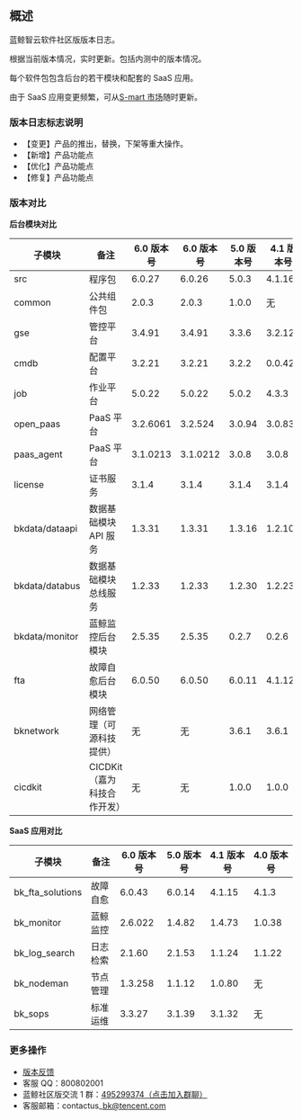 ## 概述

蓝鲸智云软件社区版版本日志。

根据当前版本情况，实时更新。包括内测中的版本情况。

每个软件包包含后台的若干模块和配套的 SaaS 应用。

由于 SaaS 应用变更频繁，可从[S-mart 市场](http://bk.tencent.com/s-mart/)随时更新。

### 版本日志标志说明

- 【变更】产品的推出，替换，下架等重大操作。
- 【新增】产品功能点
- 【优化】产品功能点
- 【修复】产品功能点

### 版本对比

**后台模块对比**

| 子模块         | 备注                        |6.0 版本号| 6.0 版本号 | 5.0 版本号 | 4.1 版本号 | 4.0 版本号 |
| -------------- | --------------------------- |-----| --------- | --------- | --------- | --------- |
| src            | 程序包                      |6.0.27| 6.0.26    | 5.0.3     | 4.1.16    | 4.0.15    |
| common         | 公共组件包                  |2.0.3| 2.0.3     | 1.0.0     | 无        | 无        |
| gse            | 管控平台                    |3.4.91| 3.4.91     | 3.3.6     | 3.2.12    | 3.1.10    |
| cmdb           | 配置平台                    |3.2.21| 3.2.21    | 3.2.2     | 0.0.42    | 0.0.34    |
| job            | 作业平台                    |5.0.22| 5.0.22    | 5.0.2     | 4.3.3     | 4.2.3     |
| open_paas      | PaaS 平台                    |3.2.6061| 3.2.524   | 3.0.94    | 3.0.83    | 3.0.31    |
| paas_agent     | PaaS 平台                    |3.1.0213| 3.1.0212  | 3.0.8     | 3.0.8     | 3.0.8     |
| license        | 证书服务                    |3.1.4| 3.1.4     | 3.1.4     | 3.1.4     | 3.1.4     |
| bkdata/dataapi | 数据基础模块 API 服务         |1.3.31| 1.3.31    | 1.3.16    | 1.2.105   | 1.2.105   |
| bkdata/databus | 数据基础模块总线服务        |1.2.33| 1.2.33    | 1.2.30    | 1.2.23    | 1.2.23    |
| bkdata/monitor | 蓝鲸监控后台模块            |2.5.35| 2.5.35    | 0.2.7     | 0.2.6     | 0.0.19    |
| fta            | 故障自愈后台模块            |6.0.50| 6.0.50    | 6.0.11    | 4.1.12    | 3.1.18    |
| bknetwork      | 网络管理（可源科技提供）    |无| 无        | 3.6.1     | 3.6.1     | 3.6.1     |
| cicdkit        | CICDKit（嘉为科技合作开发） |无| 无        | 1.0.0     | 1.0.0     | 无        |

**SaaS 应用对比**


| 子模块           | 备注      | 6.0 版本号 | 5.0 版本号 | 4.1 版本号 | 4.0 版本号 |
| ---------------- | --------- | --------- | --------- | --------- | --------- |
| bk_fta_solutions | 故障自愈  |  6.0.43   | 6.0.14    | 4.1.15    | 4.1.3     |
| bk_monitor       | 蓝鲸监控  |  2.6.022  | 1.4.82    | 1.4.73    | 1.0.38    |
| bk_log_search    | 日志检索  |  2.1.60   | 2.1.53    | 1.1.24    | 1.1.22    |
| bk_nodeman       | 节点管理  |  1.3.258  | 1.1.12    | 1.0.80    | 无        |
| bk_sops          | 标准运维  |  3.3.27   | 3.1.39    | 3.1.32    | 无        |

### 更多操作
* [版本反馈](http://bk.tencent.com/s-mart/community)
* 客服 QQ：800802001
* 蓝鲸社区版交流 1 群：[495299374（点击加入群聊）](https://jq.qq.com/?_wv=1027&k=52atecL)
* 客服邮箱：contactus\_bk@tencent.com

